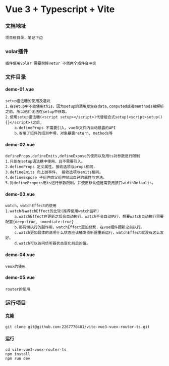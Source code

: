 # Vue 3 + Typescript + Vite

### 文档地址
```
项目根目录，笔记下边
```

### volar插件
```
插件使用volar 需要禁掉vetur 不然两个插件会冲突
```

### 文件目录
#### demo-01.vue
```
setup语法糖的使用及避坑
1.在setup中不能使用this，因为setup的调用发生在data,computed或者menthods被解析之前。所以他们无法在setup中获取。
2.使用setup语法糖(<script setup></script>)代替组合式setup(<script>setup(){}</script>)之后, 
    a.defineProps 不需要引入，vue单文件内自动暴露的API       
    b.省略了组件的组测申明，对象暴露return, methods等
```
#### demo-02.vue
```
defineProps,defineEmits,defineExpose的使用以及用ts对参数进行限制
1.只能在setup语法糖中使用，且不需要引入。
2.defineProps 定义属性，接收选项与props相同，
3.defineEmits 向上抛事件， 接收选项与emits相同。
4.defineExpose 子组件向父组件抛出自己的属性与方法。
5.对definePropers用ts进行参数限制，并使用默认值是需要用接口widthDefaults。
```

#### demo-03.vue
```
watch，watchEffect的使用
1.watch与watchEffect的比较(推荐使用watch监听)
    a.watchEffect在更新之后会自动执行，watch不会自动执行，想要watch自动执行需要配置{deep:true, immediate:true}
    b.都有懒执行的副作用，watchEffect更加频繁，在vue组件跟新之前执行。
    c.watch更加具体的说明什么状态应该触发侦听器重新运行，watchEffect就没有这么友好。
    d.watch可以访问侦听器状态变化前后的值。
```

#### demo-04.vue
```
veux的使用
```

#### demo-05.vue 
```
router的使用
```

### 运行项目
#### 克隆
```
git clone git@github.com:2267770481/vite-vue3-vuex-router-ts.git
```
#### 运行
```
cd vite-vue3-vuex-router-ts
npm install
npm run dev
```
